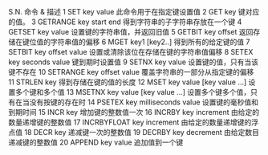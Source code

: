 
S.N.	命令 & 描述
1	SET key value 
此命令用于在指定键设置值
2	GET key 
键对应的值。
3	GETRANGE key start end 
得到字符串的子字符串存放在一个键
4	GETSET key value
设置键的字符串值，并返回旧值
5	GETBIT key offset
返回存储在键位值的字符串值的偏移
6	MGET key1 [key2..]
得到所有的给定键的值
7	SETBIT key offset value
设置或清除该位在存储在键的字符串值偏移
8	SETEX key seconds value
键到期时设置值
9	SETNX key value
设置键的值，只有当该键不存在
10	SETRANGE key offset value
覆盖字符串的一部分从指定键的偏移
11	STRLEN key
得到存储在键的值的长度
12	MSET key value [key value ...]
设置多个键和多个值
13	MSETNX key value [key value ...] 
设置多个键多个值，只有在当没有按键的存在时
14	PSETEX key milliseconds value
设置键的毫秒值和到期时间
15	INCR key
增加键的整数值一次
16	INCRBY key increment
由给定的数量递增键的整数值
17	INCRBYFLOAT key increment
由给定的数量递增键的浮点值
18	DECR key
递减键一次的整数值
19	DECRBY key decrement
由给定数目递减键的整数值
20	APPEND key value
追加值到一个键
